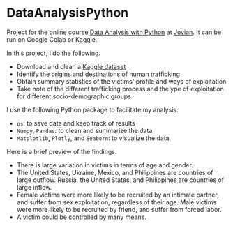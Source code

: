 # DataAnalysisPython
Project for the online course [Data Analysis with Python](https://jovian.com/learn/data-analysis-with-python-zero-to-pandas) at [Jovian](https://jovian.com). It can be run on Google Colab or Kaggle. 

In this project, I do the following.
- Download and clean a [Kaggle dataset](https://www.kaggle.com/datasets/mexwell/human-trafficking-victims-dataset-ctdc)
- Identify the origins and destinations of human trafficking
- Obtain summary statistics of the victims' profile and ways of exploitation
- Take note of the different trafficking process and the ype of exploitation for different socio-demographic groups

I use the following Python package to facilitate my analysis.
- `os`: to save data and keep track of results
- `Numpy`, `Pandas`: to clean and summarize the data
- `Matplotlib`, `Plotly`, and `Seaborn`: to visualize the data

Here is a brief preview of the findings.
- There is large variation in victims in terms of age and gender.
- The United States, Ukraine, Mexico, and Philippines are countries of large outflow. Russia, the United States, and Philippines are countries of large inflow.
- Female victims were more likely to be recruited by an intimate partner, and suffer from sex exploitation, regardless of their age. Male victims were more likely to be recruited by friend, and suffer from forced labor.
- A victim could be controlled by many means.

